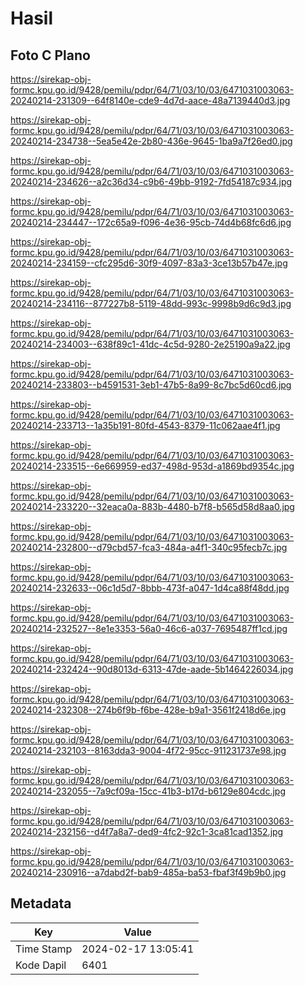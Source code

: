# Hasil

## Foto C Plano

https://sirekap-obj-formc.kpu.go.id/9428/pemilu/pdpr/64/71/03/10/03/6471031003063-20240214-231309--64f8140e-cde9-4d7d-aace-48a7139440d3.jpg

https://sirekap-obj-formc.kpu.go.id/9428/pemilu/pdpr/64/71/03/10/03/6471031003063-20240214-234738--5ea5e42e-2b80-436e-9645-1ba9a7f26ed0.jpg

https://sirekap-obj-formc.kpu.go.id/9428/pemilu/pdpr/64/71/03/10/03/6471031003063-20240214-234626--a2c36d34-c9b6-49bb-9192-7fd54187c934.jpg

https://sirekap-obj-formc.kpu.go.id/9428/pemilu/pdpr/64/71/03/10/03/6471031003063-20240214-234447--172c65a9-f096-4e36-95cb-74d4b68fc6d6.jpg

https://sirekap-obj-formc.kpu.go.id/9428/pemilu/pdpr/64/71/03/10/03/6471031003063-20240214-234159--cfc295d6-30f9-4097-83a3-3ce13b57b47e.jpg

https://sirekap-obj-formc.kpu.go.id/9428/pemilu/pdpr/64/71/03/10/03/6471031003063-20240214-234116--877227b8-5119-48dd-993c-9998b9d6c9d3.jpg

https://sirekap-obj-formc.kpu.go.id/9428/pemilu/pdpr/64/71/03/10/03/6471031003063-20240214-234003--638f89c1-41dc-4c5d-9280-2e25190a9a22.jpg

https://sirekap-obj-formc.kpu.go.id/9428/pemilu/pdpr/64/71/03/10/03/6471031003063-20240214-233803--b4591531-3eb1-47b5-8a99-8c7bc5d60cd6.jpg

https://sirekap-obj-formc.kpu.go.id/9428/pemilu/pdpr/64/71/03/10/03/6471031003063-20240214-233713--1a35b191-80fd-4543-8379-11c062aae4f1.jpg

https://sirekap-obj-formc.kpu.go.id/9428/pemilu/pdpr/64/71/03/10/03/6471031003063-20240214-233515--6e669959-ed37-498d-953d-a1869bd9354c.jpg

https://sirekap-obj-formc.kpu.go.id/9428/pemilu/pdpr/64/71/03/10/03/6471031003063-20240214-233220--32eaca0a-883b-4480-b7f8-b565d58d8aa0.jpg

https://sirekap-obj-formc.kpu.go.id/9428/pemilu/pdpr/64/71/03/10/03/6471031003063-20240214-232800--d79cbd57-fca3-484a-a4f1-340c95fecb7c.jpg

https://sirekap-obj-formc.kpu.go.id/9428/pemilu/pdpr/64/71/03/10/03/6471031003063-20240214-232633--06c1d5d7-8bbb-473f-a047-1d4ca88f48dd.jpg

https://sirekap-obj-formc.kpu.go.id/9428/pemilu/pdpr/64/71/03/10/03/6471031003063-20240214-232527--8e1e3353-56a0-46c6-a037-7695487ff1cd.jpg

https://sirekap-obj-formc.kpu.go.id/9428/pemilu/pdpr/64/71/03/10/03/6471031003063-20240214-232424--90d8013d-6313-47de-aade-5b1464226034.jpg

https://sirekap-obj-formc.kpu.go.id/9428/pemilu/pdpr/64/71/03/10/03/6471031003063-20240214-232308--274b6f9b-f6be-428e-b9a1-3561f2418d6e.jpg

https://sirekap-obj-formc.kpu.go.id/9428/pemilu/pdpr/64/71/03/10/03/6471031003063-20240214-232103--8163dda3-9004-4f72-95cc-911231737e98.jpg

https://sirekap-obj-formc.kpu.go.id/9428/pemilu/pdpr/64/71/03/10/03/6471031003063-20240214-232055--7a9cf09a-15cc-41b3-b17d-b6129e804cdc.jpg

https://sirekap-obj-formc.kpu.go.id/9428/pemilu/pdpr/64/71/03/10/03/6471031003063-20240214-232156--d4f7a8a7-ded9-4fc2-92c1-3ca81cad1352.jpg

https://sirekap-obj-formc.kpu.go.id/9428/pemilu/pdpr/64/71/03/10/03/6471031003063-20240214-230916--a7dabd2f-bab9-485a-ba53-fbaf3f49b9b0.jpg


## Metadata

| Key        | Value               |
| ---------- | ------------------- |
| Time Stamp | 2024-02-17 13:05:41 |
| Kode Dapil | 6401                |



